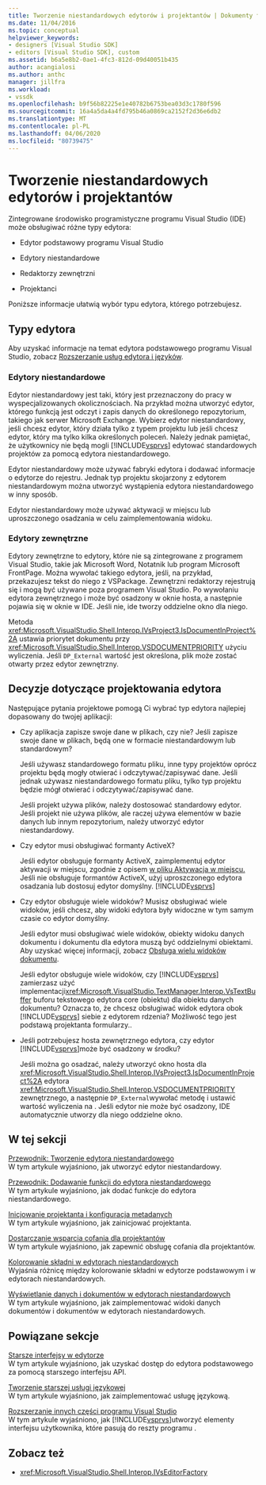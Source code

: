 ```yaml
---
title: Tworzenie niestandardowych edytorów i projektantów | Dokumenty firmy Microsoft
ms.date: 11/04/2016
ms.topic: conceptual
helpviewer_keywords:
- designers [Visual Studio SDK]
- editors [Visual Studio SDK], custom
ms.assetid: b6a5e8b2-0ae1-4fc3-812d-09d40051b435
author: acangialosi
ms.author: anthc
manager: jillfra
ms.workload:
- vssdk
ms.openlocfilehash: b9f56b82225e1e40782b6753bea03d3c1780f596
ms.sourcegitcommit: 16a4a5da4a4fd795b46a0869ca2152f2d36e6db2
ms.translationtype: MT
ms.contentlocale: pl-PL
ms.lasthandoff: 04/06/2020
ms.locfileid: "80739475"
---
```

# <a name="create-custom-editors-and-designers"></a>Tworzenie niestandardowych edytorów i projektantów

Zintegrowane środowisko programistyczne programu Visual Studio (IDE) może obsługiwać różne typy edytora:

- Edytor podstawowy programu Visual Studio

- Edytory niestandardowe

- Redaktorzy zewnętrzni

- Projektanci

Poniższe informacje ułatwią wybór typu edytora, którego potrzebujesz.

## <a name="types-of-editor"></a>Typy edytora

Aby uzyskać informacje na temat edytora podstawowego programu Visual Studio, zobacz [Rozszerzanie usług edytora i języków](../extensibility/extending-the-editor-and-language-services.md).

### <a name="custom-editors"></a>Edytory niestandardowe
 Edytor niestandardowy jest taki, który jest przeznaczony do pracy w wyspecjalizowanych okolicznościach. Na przykład można utworzyć edytor, którego funkcją jest odczyt i zapis danych do określonego repozytorium, takiego jak serwer Microsoft Exchange. Wybierz edytor niestandardowy, jeśli chcesz edytor, który działa tylko z typem projektu lub jeśli chcesz edytor, który ma tylko kilka określonych poleceń. Należy jednak pamiętać, że użytkownicy nie będą mogli [!INCLUDE[vsprvs](../code-quality/includes/vsprvs_md.md)] edytować standardowych projektów za pomocą edytora niestandardowego.

 Edytor niestandardowy może używać fabryki edytora i dodawać informacje o edytorze do rejestru. Jednak typ projektu skojarzony z edytorem niestandardowym można utworzyć wystąpienia edytora niestandardowego w inny sposób.

 Edytor niestandardowy może używać aktywacji w miejscu lub uproszczonego osadzania w celu zaimplementowania widoku.

### <a name="external-editors"></a>Edytory zewnętrzne
 Edytory zewnętrzne to edytory, które nie są zintegrowane z programem Visual Studio, takie jak Microsoft Word, Notatnik lub program Microsoft FrontPage. Można wywołać takiego edytora, jeśli, na przykład, przekazujesz tekst do niego z VSPackage. Zewnętrzni redaktorzy rejestrują się i mogą być używane poza programem Visual Studio. Po wywołaniu edytora zewnętrznego i może być osadzony w oknie hosta, a następnie pojawia się w oknie w IDE. Jeśli nie, ide tworzy oddzielne okno dla niego.

 Metoda <xref:Microsoft.VisualStudio.Shell.Interop.IVsProject3.IsDocumentInProject%2A> ustawia priorytet dokumentu przy <xref:Microsoft.VisualStudio.Shell.Interop.VSDOCUMENTPRIORITY> użyciu wyliczenia. Jeśli `DP_External` wartość jest określona, plik może zostać otwarty przez edytor zewnętrzny.

## <a name="editor-design-decisions"></a>Decyzje dotyczące projektowania edytora
 Następujące pytania projektowe pomogą Ci wybrać typ edytora najlepiej dopasowany do twojej aplikacji:

- Czy aplikacja zapisze swoje dane w plikach, czy nie? Jeśli zapisze swoje dane w plikach, będą one w formacie niestandardowym lub standardowym?

   Jeśli używasz standardowego formatu pliku, inne typy projektów oprócz projektu będą mogły otwierać i odczytywać/zapisywać dane. Jeśli jednak używasz niestandardowego formatu pliku, tylko typ projektu będzie mógł otwierać i odczytywać/zapisywać dane.

   Jeśli projekt używa plików, należy dostosować standardowy edytor. Jeśli projekt nie używa plików, ale raczej używa elementów w bazie danych lub innym repozytorium, należy utworzyć edytor niestandardowy.

- Czy edytor musi obsługiwać formanty ActiveX?

   Jeśli edytor obsługuje formanty ActiveX, zaimplementuj edytor aktywacji w miejscu, zgodnie z opisem [w pliku Aktywacja w miejscu.](/visualstudio/misc/in-place-activation?view=vs-2015) Jeśli nie obsługuje formantów ActiveX, użyj uproszczonego edytora osadzania lub dostosuj edytor domyślny. [!INCLUDE[vsprvs](../code-quality/includes/vsprvs_md.md)]

- Czy edytor obsługuje wiele widoków? Musisz obsługiwać wiele widoków, jeśli chcesz, aby widoki edytora były widoczne w tym samym czasie co edytor domyślny.

   Jeśli edytor musi obsługiwać wiele widoków, obiekty widoku danych dokumentu i dokumentu dla edytora muszą być oddzielnymi obiektami. Aby uzyskać więcej informacji, zobacz [Obsługa wielu widoków dokumentu](../extensibility/supporting-multiple-document-views.md).

   Jeśli edytor obsługuje wiele widoków, czy [!INCLUDE[vsprvs](../code-quality/includes/vsprvs_md.md)] zamierzasz użyć implementacji<xref:Microsoft.VisualStudio.TextManager.Interop.VsTextBuffer> buforu tekstowego edytora core (obiektu) dla obiektu danych dokumentu? Oznacza to, że chcesz obsługiwać widok edytora obok [!INCLUDE[vsprvs](../code-quality/includes/vsprvs_md.md)] siebie z edytorem rdzenia? Możliwość tego jest podstawą projektanta formularzy..

- Jeśli potrzebujesz hosta zewnętrznego edytora, czy edytor [!INCLUDE[vsprvs](../code-quality/includes/vsprvs_md.md)]może być osadzony w środku?

   Jeśli można go osadzać, należy utworzyć okno hosta dla <xref:Microsoft.VisualStudio.Shell.Interop.IVsProject3.IsDocumentInProject%2A> edytora <xref:Microsoft.VisualStudio.Shell.Interop.VSDOCUMENTPRIORITY> zewnętrznego, a następnie `DP_External`wywołać metodę i ustawić wartość wyliczenia na . Jeśli edytor nie może być osadzony, IDE automatycznie utworzy dla niego oddzielne okno.

## <a name="in-this-section"></a>W tej sekcji

[Przewodnik: Tworzenie edytora niestandardowego](../extensibility/walkthrough-creating-a-custom-editor.md)\
W tym artykule wyjaśniono, jak utworzyć edytor niestandardowy.

[Przewodnik: Dodawanie funkcji do edytora niestandardowego](../extensibility/walkthrough-adding-features-to-a-custom-editor.md)\
W tym artykule wyjaśniono, jak dodać funkcje do edytora niestandardowego.

[Inicjowanie projektanta i konfiguracja metadanych](../extensibility/designer-initialization-and-metadata-configuration.md)\
W tym artykule wyjaśniono, jak zainicjować projektanta.

[Dostarczanie wsparcia cofania dla projektantów](../extensibility/supplying-undo-support-to-designers.md)\
W tym artykule wyjaśniono, jak zapewnić obsługę cofania dla projektantów.

[Kolorowanie składni w edytorach niestandardowych](../extensibility/syntax-coloring-in-custom-editors.md)\
Wyjaśnia różnicę między kolorowanie składni w edytorze podstawowym i w edytorach niestandardowych.

[Wyświetlanie danych i dokumentów w edytorach niestandardowych](../extensibility/document-data-and-document-view-in-custom-editors.md)\
W tym artykule wyjaśniono, jak zaimplementować widoki danych dokumentów i dokumentów w edytorach niestandardowych.

## <a name="related-sections"></a>Powiązane sekcje

[Starsze interfejsy w edytorze](/visualstudio/extensibility/legacy-interfaces-in-the-editor?view=vs-2015)\
W tym artykule wyjaśniono, jak uzyskać dostęp do edytora podstawowego za pomocą starszego interfejsu API.

[Tworzenie starszej usługi językowej](../extensibility/internals/developing-a-legacy-language-service.md)\
W tym artykule wyjaśniono, jak zaimplementować usługę językową.

[Rozszerzanie innych części programu Visual Studio](../extensibility/extending-other-parts-of-visual-studio.md)\
W tym artykule wyjaśniono, jak [!INCLUDE[vsprvs](../code-quality/includes/vsprvs_md.md)]utworzyć elementy interfejsu użytkownika, które pasują do reszty programu .

## <a name="see-also"></a>Zobacz też

- <xref:Microsoft.VisualStudio.Shell.Interop.IVsEditorFactory>
